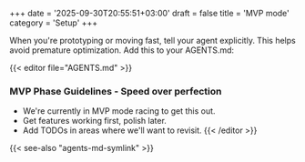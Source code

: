 +++
date = '2025-09-30T20:55:51+03:00'
draft = false
title = 'MVP mode'
category = 'Setup'
+++

When you're prototyping or moving fast, tell your agent explicitly. This helps avoid premature optimization. Add this to your AGENTS.md:

{{< editor file="AGENTS.md" >}}
### MVP Phase Guidelines - Speed over perfection

- We're currently in MVP mode racing to get this out.
- Get features working first, polish later.
- Add TODOs in areas where we'll want to revisit.
{{< /editor >}}

{{< see-also "agents-md-symlink" >}}
